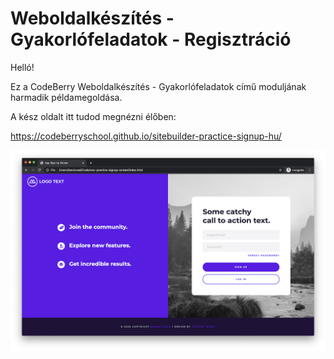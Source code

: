 # Weboldalkészítés - Gyakorlófeladatok - Regisztráció

Helló!

Ez a CodeBerry Weboldalkészítés - Gyakorlófeladatok című moduljának harmadik példamegoldása.

A kész oldalt itt tudod megnézni élőben:

https://codeberryschool.github.io/sitebuilder-practice-signup-hu/

![Signup Showcase](assets/sitebuilder-practice-showcase-signup.png?raw=true "Signup Showcase")
